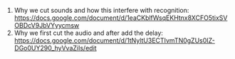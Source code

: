 1. Why we cut sounds and how this interfere with recognition: https://docs.google.com/document/d/1eaCKblfWsqEKHtnx8XCFO5tixSVOBDcV9JbVYyycmsw 
2. Why we first cut the audio and after add the delay: https://docs.google.com/document/d/1tNyltU3ECTIvmTN0gZUs0IZ-DGo0UY290_hyVvaZiIs/edit